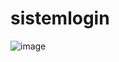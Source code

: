 # sistemlogin
![image](https://user-images.githubusercontent.com/101569935/160372889-09a2ba6e-e774-48c6-851f-bbbe2393be36.png)
